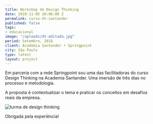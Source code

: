 ```yaml
---
title: Workshop de Design Thinking
date: 2018-11-05 20:06:00 Z
permalink: curso-dt-santander
published: false
tags:
- educacional
image: "/uploads/dt-editada.jpg"
period: Setembro, 2018
client: Academia Santander + Springpoint
city: São Paulo
type: latest
layout: project
---
```


Em parceria com a rede Springpoint sou uma das facilitadoras do curso Design Thinking na Academia Santander. Uma imersão de três dias no processo e metodologia.

A proposta é contextualizar o tema e praticar os conceitos em desafios reais da empresa.

![turma de design thinking](/uploads/2018-11-05%2006.25.38%201.jpg)

Obrigada pela experiência! 
